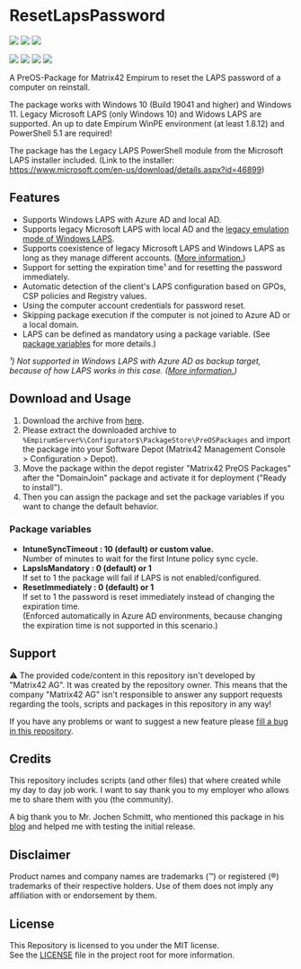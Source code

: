 # ResetLapsPassword

<!-- Name des Repositories muss immer klein geschrieben werden. -->
<a href="https://github.com/htcfreek/preos-resetlapspassword/releases"><img src="https://img.shields.io/github/release/htcfreek/preos-resetlapspassword?label=stable+release"/></a> <a href="https://github.com/htcfreek/preos-resetlapspassword/releases/latest"><img src="https://img.shields.io/github/release/htcfreek/preos-resetlapspassword?include_prereleases&label=latest+release"/></a> <a href="LICENSE.md"><img src="https://img.shields.io/github/license/htcfreek/preos-resetlapspassword" /></a>

<a href="https://github.com/htcfreek/preos-resetlapspassword/releases"><img src="https://img.shields.io/github/downloads/htcfreek/preos-resetlapspassword/total?label=Downloads"/></a> <a href="https://github.com/htcfreek/preos-resetlapspassword/stargazers"><img src="https://img.shields.io/github/stars/htcfreek/preos-resetlapspassword" /></a> <a href="https://github.com/htcfreek/preos-resetlapspassword/watchers"><img src="https://img.shields.io/github/watchers/htcfreek/preos-resetlapspassword" /></a> <a href="https://github.com/htcfreek/preos-resetlapspassword/network/members"><img src="https://img.shields.io/github/forks/htcfreek/preos-resetlapspassword" /></a>

A PreOS-Package for Matrix42 Empirum to reset the LAPS password of a computer on reinstall.

The package works with Windows 10 (Build 19041 and higher) and Windows 11. Legacy Microsoft LAPS (only Windows 10) and Widows LAPS are supported. An up to date Empirum WinPE environment (at least 1.8.12) and PowerShell 5.1 are required!

The package has the Legacy LAPS PowerShell module from the Microsoft LAPS installer included. (Link to the installer: <https://www.microsoft.com/en-us/download/details.aspx?id=46899>)

## Features

- Supports Windows LAPS with Azure AD and local AD.
- Supports legacy Microsoft LAPS with local AD and the [legacy emulation mode of Windows LAPS](https://learn.microsoft.com/windows-server/identity/laps/laps-scenarios-legacy).
- Supports coexistence of legacy Microsoft LAPS and Windows LAPS as long as they manage different accounts. ([More information.](https://github.com/MicrosoftDocs/windowsserverdocs/issues/6961#issuecomment-1382908222))
- Support for setting the expiration time¹ and for resetting the password immediately.
- Automatic detection of the client's LAPS configuration based on GPOs, CSP policies and Registry values.
- Using the computer account credentials for password reset.
- Skipping package execution if the computer is not joined to Azure AD or a local domain.
- LAPS can be defined as mandatory using a package variable. (See [package variables](#package-variables) for more details.)

_¹) Not supported in Windows LAPS with Azure AD as backup target, because of how LAPS works in this case. ([More information.](https://learn.microsoft.com/windows-server/identity/laps/laps-scenarios-azure-active-directory#rotate-the-password))_

## Download and Usage

1. Download the archive from [here](http://github.com/htcfreek/PreOS-ResetLapsPassword/releases).
2. Please extract the downloaded archive to `%EmpirumServer%\Configurator$\PackageStore\PreOSPackages` and import the package into your Software Depot (Matrix42 Management Console > Configuration > Depot).
3. Move the package within the depot register "Matrix42 PreOS Packages" after the "DomainJoin" package and activate it for deployment ("Ready to install").
4. Then you can assign the package and set the package variables if you want to change the default behavior.

### Package variables

- **IntuneSyncTimeout : 10 (default) or custom value.**
    <br />Number of minutes to wait for the first Intune policy sync cycle.
- **LapsIsMandatory : 0 (default) or 1**
    <br />If set to 1 the package will fail if LAPS is not enabled/configured.
- **ResetImmediately : 0 (default) or 1**
    <br />If set to 1 the password is reset immediately instead of changing the expiration time.
    <br />(Enforced automatically in Azure AD environments, because changing the expiration time is not supported in this scenario.)

## Support

⚠ The provided code/content in this repository isn't developed by "Matrix42 AG". It was created by the repository owner. This means that the company "Matrix42 AG" isn't responsible to answer any support requests regarding the tools, scripts and packages in this repository in any way!

If you have any problems or want to suggest a new feature please [fill a bug in this repository](https://github.com/htcfreek/PreOS-ResetLapsPassword/issues/new).

## Credits

This repository includes scripts (and other files) that where created while my day to day job work. I want to say thank you to my employer who allows me to share them with you (the community).

A big thank you to Mr. Jochen Schmitt, who mentioned this package in his [blog](https://www.wpm-blog.de/) and helped me with testing the initial release.

## Disclaimer

Product names and company names are trademarks (™) or registered (®) trademarks of their respective holders. Use of them does not imply any affiliation with or endorsement by them.

## License

This Repository is licensed to you under the MIT license.<br />
See the [LICENSE](LICENSE.md) file in the project root for more information.
